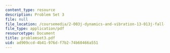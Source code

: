 ```yaml
---
content_type: resource
description: Problem Set 3
file: null
file_location: /coursemedia/2-003j-dynamics-and-vibration-13-013j-fall-2002/ad909ccd4b41976df7b274b60466a551_problemset3.pdf
file_type: application/pdf
resourcetype: Document
title: problemset3.pdf
uid: ad909ccd-4b41-976d-f7b2-74b60466a551
---
```

